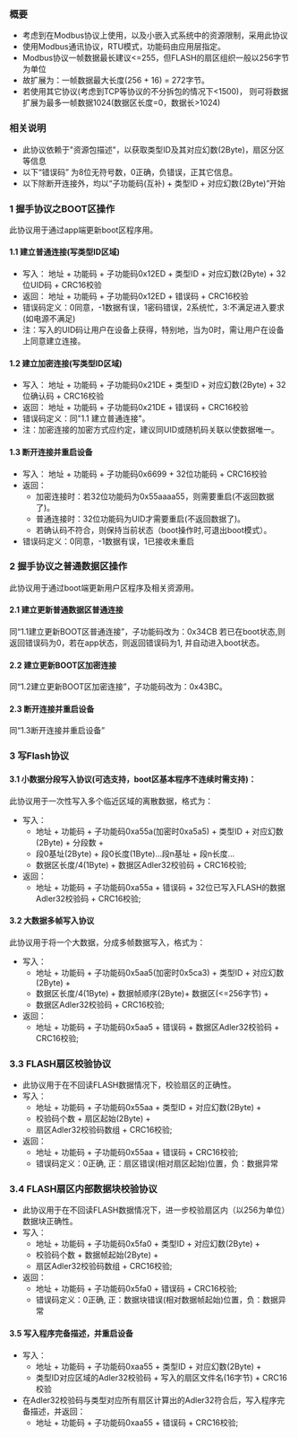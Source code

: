 
### 概要
  * 考虑到在Modbus协议上使用，以及小嵌入式系统中的资源限制，采用此协议
  * 使用Modbus通讯协议，RTU模式，功能码由应用层指定。
  * Modbus协议一帧数据最长建议<=255，但FLASH的扇区组织一般以256字节为单位
  * 故扩展为：一帧数据最大长度(256 + 16) = 272字节。
  * 若使用其它协议(考虑到TCP等协议的不分拆包的情况下<1500)，
    则可将数据扩展为最多一帧数据1024(数据区长度=0，数据长>1024)
  
### 相关说明
  * 此协议依赖于"资源包描述"，以获取类型ID及其对应幻数(2Byte)，扇区分区等信息
  * 以下“错误码” 为8位无符号数，0正确，负错误，正其它信息。
  * 以下除断开连接外，均以“子功能码(互补) +  类型ID + 对应幻数(2Byte)”开始

### 1 握手协议之BOOT区操作
此协议用于通过app端更新boot区程序用。
#### 1.1 建立普通连接(写类型ID区域)
* 写入： 地址 + 功能码 + 子功能码0x12ED +  类型ID + 对应幻数(2Byte) + 
        32位UID码 + CRC16校验 
* 返回： 地址 + 功能码 + 子功能码0x12ED +  错误码 + CRC16校验
* 错误码定义：0同意，-1数据有误，1密码错误，2系统忙，3:不满足进入要求(如电源不满足) 
* 注：写入的UID码让用户在设备上获得，特别地，当为0时，需让用户在设备上同意建立连接。
#### 1.2 建立加密连接(写类型ID区域)
* 写入： 地址 + 功能码 + 子功能码0x21DE +  类型ID + 对应幻数(2Byte)
        + 32位确认码 + CRC16校验 
* 返回： 地址 + 功能码 + 子功能码0x21DE +  错误码 + CRC16校验
* 错误码定义：同"1.1 建立普通连接"。
* 注：加密连接的加密方式应约定，建议同UID或随机码关联以使数据唯一。
#### 1.3 断开连接并重启设备
* 写入： 地址 + 功能码 + 子功能码0x6699 + 32位功能码 + CRC16校验 
* 返回： 
  + 加密连接时：若32位功能码为0x55aaaa55，则需要重启(不返回数据了)。
  + 普通连接时：32位功能码为UID才需要重启(不返回数据了)。
  + 若确认码不符合，则保持当前状态（boot操作时,可退出boot模式）。
* 错误码定义：0同意，-1数据有误，1已接收未重启 
### 2 握手协议之普通数据区操作
此协议用于通过boot端更新用户区程序及相关资源用。
#### 2.1 建立更新普通数据区普通连接
  同“1.1建立更新BOOT区普通连接”，子功能码改为：0x34CB
  若已在boot状态,则返回错误码为0，若在app状态，则返回错误码为1, 并自动进入boot状态。
#### 2.2 建立更新BOOT区加密连接
  同“1.2建立更新BOOT区加密连接”，子功能码改为：0x43BC。
#### 2.3 断开连接并重启设备
  同“1.3断开连接并重启设备”

### 3 写Flash协议
#### 3.1 小数据分段写入协议(可选支持，boot区基本程序不连续时需支持)：
此协议用于一次性写入多个临近区域的离散数据，格式为：
* 写入：
  + 地址 + 功能码 + 子功能码0xa55a(加密时0xa5a5) + 类型ID + 对应幻数(2Byte) + 分段数 + 
  + 段0基址(2Byte) + 段0长度(1Byte)...段n基址 + 段n长度...
  + 数据区长度/4(1Byte) + 数据区Adler32校验码 + CRC16校验;
* 返回：
  + 地址 + 功能码 + 子功能码0xa55a + 错误码 + 32位已写入FLASH的数据Adler32校验码 + CRC16校验; 

#### 3.2 大数据多帧写入协议
此协议用于将一个大数据，分成多帧数据写入，格式为：
* 写入：
  + 地址 + 功能码 + 子功能码0x5aa5(加密时0x5ca3) + 类型ID + 对应幻数(2Byte) + 
  + 数据区长度/4(1Byte) + 数据帧顺序(2Byte)+ 数据区(<=256字节) + 
  + 数据区Adler32校验码 + CRC16校验;
* 返回：
  + 地址 + 功能码 + 子功能码0x5aa5 + 错误码 + 数据区Adler32校验码 + CRC16校验; 

### 3.3 FLASH扇区校验协议
*   此协议用于在不回读FLASH数据情况下，校验扇区的正确性。
* 写入：
  + 地址 + 功能码 + 子功能码0x55aa + 类型ID + 对应幻数(2Byte) + 
  + 校验码个数 + 扇区起始(2Byte) +
  + 扇区Adler32校验码数组 + CRC16校验;
* 返回：
  + 地址 + 功能码 + 子功能码0x55aa + 错误码 + CRC16校验; 
  + 错误码定义：0正确, 正：扇区错误(相对扇区起始)位置，负：数据异常

### 3.4 FLASH扇区内部数据块校验协议
*   此协议用于在不回读FLASH数据情况下，进一步校验扇区内（以256为单位）数据块正确性。
* 写入：
  + 地址 + 功能码 + 子功能码0x5fa0 + 类型ID + 对应幻数(2Byte) + 
  + 校验码个数 + 数据帧起始(2Byte) +
  + 扇区Adler32校验码数组 + CRC16校验;
* 返回：
  + 地址 + 功能码 + 子功能码0x5fa0 + 错误码 + CRC16校验; 
  + 错误码定义：0正确, 正：数据块错误(相对数据帧起始)位置，负：数据异常

#### 3.5 写入程序完备描述，并重启设备
* 写入： 
  + 地址 + 功能码 + 子功能码0xaa55 + 类型ID + 对应幻数(2Byte) + 
  + 类型ID对应区域的Adler32校验码 + 写入的扇区文件名(16字节) + CRC16校验 
* 在Adler32校验码与类型对应所有扇区计算出的Adler32符合后，写入程序完备描述，并返回：
  + 地址 + 功能码 + 子功能码0xaa55 + 错误码 + CRC16校验; 


